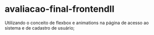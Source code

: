 # avaliacao-final-frontendII

Utilizando o conceito de flexbox e animations na página de acesso ao sistema e de cadastro de usuário;
